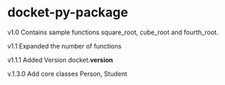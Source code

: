 # docket-py-package
v1.0
Contains sample functions square_root, cube_root and fourth_root. 

v1.1 
Expanded the number of functions 

v1.1.1
Added Version docket.__version__

v.1.3.0
Add core classes Person, Student

